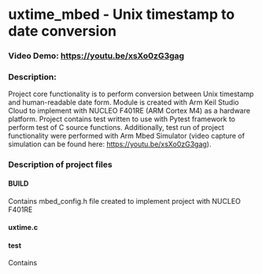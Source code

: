 # uxtime_mbed - Unix timestamp to date conversion
### **Video Demo: https://youtu.be/xsXo0zG3gag**
### **Description:**

Project core functionality is to perform conversion between Unix timestamp and human-readable date form. 
Module is created with Arm Keil Studio Cloud to implement with NUCLEO F401RE (ARM Cortex M4) as a hardware platform. Project contains test written to use with Pytest framework to perform test of C source functions. Additionally, test run of project functionality were performed with Arm Mbed Simulator (video capture of simulation can be found here: https://youtu.be/xsXo0zG3gag).

### **Description of project files**

#### **BUILD**

Contains mbed_config.h file created to implement project with NUCLEO F401RE

#### **uxtime.c**


#### **test**

Contains 

